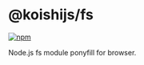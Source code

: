 # @koishijs/fs

[![npm](https://img.shields.io/npm/v/@koishijs/fs?style=flat-square)](https://www.npmjs.com/package/@koishijs/fs)

Node.js fs module ponyfill for browser.
